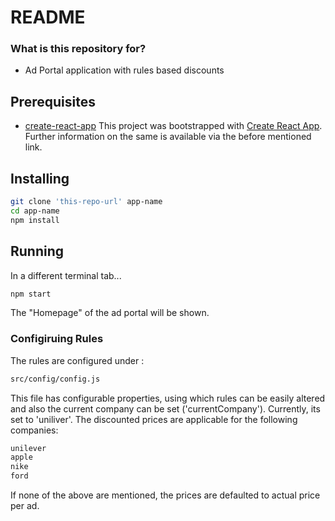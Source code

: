 # README #

### What is this repository for? ###

* Ad Portal application with rules based discounts

## Prerequisites ## 

* [create-react-app](https://github.com/facebookincubator/create-react-app)
This project was bootstrapped with [Create React App](https://github.com/facebookincubator/create-react-app). Further information on the same is available via the before mentioned link.

## Installing

```bash
git clone 'this-repo-url' app-name
cd app-name
npm install
```

## Running ##

In a different terminal tab...

```bash
npm start
```
The "Homepage" of the ad portal will be shown.

### Configiruing Rules
The rules are configured under :
```bash
src/config/config.js
```
This file has configurable properties, using which rules can be easily altered and also the current company can be set ('currentCompany'). Currently, its set to 'uniliver'. The discounted prices are applicable for the following companies:

```bash
unilever
apple
nike
ford
```

If none of the above are mentioned, the prices are defaulted to actual price per ad.
